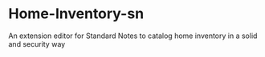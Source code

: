 # Home-Inventory-sn
An extension editor for Standard Notes to catalog home inventory in a solid and security way 
